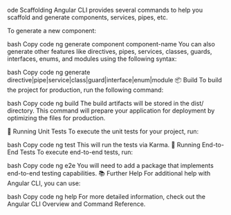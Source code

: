 ode Scaffolding
Angular CLI provides several commands to help you scaffold and generate components, services, pipes, etc.

To generate a new component:

bash
Copy code
ng generate component component-name
You can also generate other features like directives, pipes, services, classes, guards, interfaces, enums, and modules using the following syntax:

bash
Copy code
ng generate directive|pipe|service|class|guard|interface|enum|module
📦 Build
To build the project for production, run the following command:

bash
Copy code
ng build
The build artifacts will be stored in the dist/ directory.
This command will prepare your application for deployment by optimizing the files for production.

🧪 Running Unit Tests
To execute the unit tests for your project, run:

bash
Copy code
ng test
This will run the tests via Karma.
🚀 Running End-to-End Tests
To execute end-to-end tests, run:

bash
Copy code
ng e2e
You will need to add a package that implements end-to-end testing capabilities.
📚 Further Help
For additional help with Angular CLI, you can use:

bash
Copy code
ng help
For more detailed information, check out the Angular CLI Overview and Command Reference.

